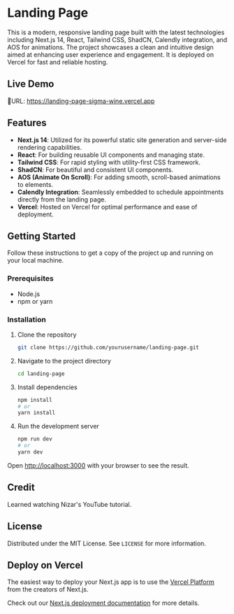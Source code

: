 # Landing Page

This is a modern, responsive landing page built with the latest technologies including Next.js 14, React, Tailwind CSS, ShadCN, Calendly integration, and AOS for animations. The project showcases a clean and intuitive design aimed at enhancing user experience and engagement. It is deployed on Vercel for fast and reliable hosting.

## Live Demo
🚀URL: https://landing-page-sigma-wine.vercel.app 

## Features

- **Next.js 14**: Utilized for its powerful static site generation and server-side rendering capabilities.
- **React**: For building reusable UI components and managing state.
- **Tailwind CSS**: For rapid styling with utility-first CSS framework.
- **ShadCN**: For beautiful and consistent UI components.
- **AOS (Animate On Scroll)**: For adding smooth, scroll-based animations to elements.
- **Calendly Integration**: Seamlessly embedded to schedule appointments directly from the landing page.
- **Vercel**: Hosted on Vercel for optimal performance and ease of deployment.

## Getting Started

Follow these instructions to get a copy of the project up and running on your local machine.

### Prerequisites

- Node.js
- npm or yarn

### Installation

1. Clone the repository
    ```sh
    git clone https://github.com/yourusername/landing-page.git
    ```
2. Navigate to the project directory
    ```sh
    cd landing-page
    ```
3. Install dependencies
    ```sh
    npm install
    # or
    yarn install
    ```
4. Run the development server
    ```sh
    npm run dev
    # or
    yarn dev
    ```

Open [http://localhost:3000](http://localhost:3000) with your browser to see the result.

## Credit

Learned watching Nizar's YouTube tutorial.

## License

Distributed under the MIT License. See `LICENSE` for more information.

## Deploy on Vercel

The easiest way to deploy your Next.js app is to use the [Vercel Platform](https://vercel.com/new?utm_medium=default-template&filter=next.js&utm_source=create-next-app&utm_campaign=create-next-app-readme) from the creators of Next.js.

Check out our [Next.js deployment documentation](https://nextjs.org/docs/deployment) for more details.
